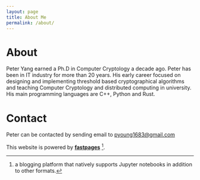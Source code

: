 ```yaml
---
layout: page
title: About Me
permalink: /about/
---
```

# About
Peter Yang earned a Ph.D in Computer Cryptology a decade ago. Peter has been in IT industry for more than 20 years. His early career focused on designing and implementing threshold based cryptographical algorithms and teaching Computer Cryptology and distributed computing in university. His main programming languages are C++, Python and Rust. 

# Contact
Peter can be contacted by sending email to pyoung1683@gmail.com

This website is powered by **[fastpages](https://github.com/fastai/fastpages)** [^1].



[^1]:a blogging platform that natively supports Jupyter notebooks in addition to other formats.
